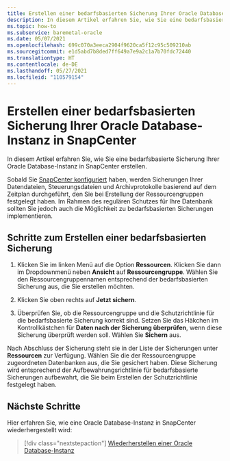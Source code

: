 ```yaml
---
title: Erstellen einer bedarfsbasierten Sicherung Ihrer Oracle Database-Instanz in SnapCenter
description: In diesem Artikel erfahren Sie, wie Sie eine bedarfsbasierte Sicherung Ihrer Oracle Database-Instanz in SnapCenter für Ihre Oracle-Bare-Metal-Infrastruktur erstellen.
ms.topic: how-to
ms.subservice: baremetal-oracle
ms.date: 05/07/2021
ms.openlocfilehash: 699c070a3eeca2904f9620ca5f12c95c509210ab
ms.sourcegitcommit: e1d5abd7b8ded7ff649a7e9a2c1a7b70fdc72440
ms.translationtype: HT
ms.contentlocale: de-DE
ms.lasthandoff: 05/27/2021
ms.locfileid: "110579154"
---
```

# <a name="create-on-demand-backup-of-your-oracle-database-in-snapcenter"></a>Erstellen einer bedarfsbasierten Sicherung Ihrer Oracle Database-Instanz in SnapCenter

In diesem Artikel erfahren Sie, wie Sie eine bedarfsbasierte Sicherung Ihrer Oracle Database-Instanz in SnapCenter erstellen. 

Sobald Sie [SnapCenter konfiguriert](configure-snapcenter-oracle-baremetal.md) haben, werden Sicherungen Ihrer Datendateien, Steuerungsdateien und Archivprotokolle basierend auf dem Zeitplan durchgeführt, den Sie bei Erstellung der Ressourcengruppen festgelegt haben. Im Rahmen des regulären Schutzes für Ihre Datenbank sollten Sie jedoch auch die Möglichkeit zu bedarfsbasierten Sicherungen implementieren.

## <a name="steps-to-create-an-on-demand-backup"></a>Schritte zum Erstellen einer bedarfsbasierten Sicherung

1. Klicken Sie im linken Menü auf die Option **Ressourcen**. Klicken Sie dann im Dropdownmenü neben **Ansicht** auf **Ressourcengruppe**. Wählen Sie den Ressourcengruppennamen entsprechend der bedarfsbasierten Sicherung aus, die Sie erstellen möchten.

2. Klicken Sie oben rechts auf **Jetzt sichern**.

3. Überprüfen Sie, ob die Ressourcengruppe und die Schutzrichtlinie für die bedarfsbasierte Sicherung korrekt sind. Setzen Sie das Häkchen im Kontrollkästchen für **Daten nach der Sicherung überprüfen**, wenn diese Sicherung überprüft werden soll. Wählen Sie **Sichern** aus.

Nach Abschluss der Sicherung steht sie in der Liste der Sicherungen unter **Ressourcen** zur Verfügung. Wählen Sie die der Ressourcengruppe zugeordneten Datenbanken aus, die Sie gesichert haben. Diese Sicherung wird entsprechend der Aufbewahrungsrichtlinie für bedarfsbasierte Sicherungen aufbewahrt, die Sie beim Erstellen der Schutzrichtlinie festgelegt haben.

## <a name="next-steps"></a>Nächste Schritte

Hier erfahren Sie, wie eine Oracle Database-Instanz in SnapCenter wiederhergestellt wird:

> [!div class="nextstepaction"]
> [Wiederherstellen einer Oracle Database-Instanz](restore-oracle-database-baremetal.md)
